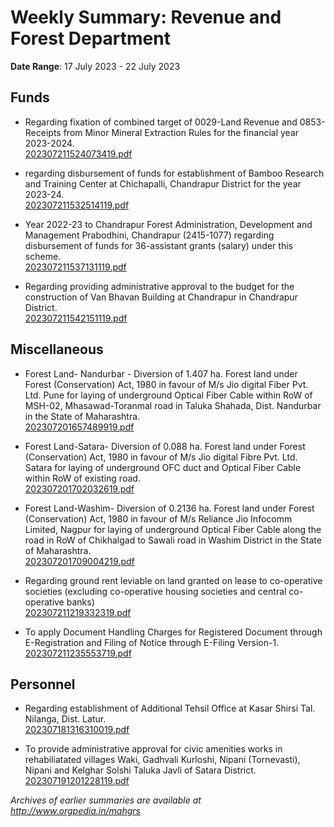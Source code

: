 # Weekly Summary: Revenue and Forest Department

**Date Range**: 17 July 2023 - 22 July 2023


## Funds
- Regarding fixation of combined target of 0029-Land Revenue and 0853-Receipts from Minor Mineral Extraction Rules for the financial year 2023-2024.\
  [202307211524073419.pdf](https://gr.maharashtra.gov.in/Site/Upload/Government%20Resolutions/English/202307211524073419.pdf)

- regarding disbursement of funds for establishment of Bamboo Research and Training Center at Chichapalli, Chandrapur District for the year 2023-24.\
  [202307211532514119.pdf](https://gr.maharashtra.gov.in/Site/Upload/Government%20Resolutions/English/202307211532514119.pdf)

- Year 2022-23 to Chandrapur Forest Administration, Development and Management Prabodhini, Chandrapur (2415-1077) regarding disbursement of funds for 36-assistant grants (salary) under this scheme.\
  [202307211537131119.pdf](https://gr.maharashtra.gov.in/Site/Upload/Government%20Resolutions/English/202307211537131119.pdf)

- Regarding providing administrative approval to the budget for the construction of Van Bhavan Building at Chandrapur in Chandrapur District.\
  [202307211542151119.pdf](https://gr.maharashtra.gov.in/Site/Upload/Government%20Resolutions/English/202307211542151119.pdf)

## Miscellaneous
- Forest Land- Nandurbar - Diversion of 1.407 ha. Forest land under Forest (Conservation) Act, 1980 in favour of M/s Jio digital Fiber Pvt. Ltd. Pune for laying of underground Optical Fiber Cable within RoW of MSH-02, Mhasawad-Toranmal road in Taluka Shahada, Dist. Nandurbar in the State of Maharashtra.\
  [202307201657489919.pdf](https://gr.maharashtra.gov.in/Site/Upload/Government%20Resolutions/English/202307201657489919.pdf)

- Forest Land-Satara- Diversion of 0.088 ha. Forest land under Forest (Conservation) Act, 1980 in favour of M/s Jio digital Fibre Pvt. Ltd. Satara for laying of underground OFC duct and Optical Fiber Cable within RoW of existing road.\
  [202307201702032619.pdf](https://gr.maharashtra.gov.in/Site/Upload/Government%20Resolutions/English/202307201702032619.pdf)

- Forest Land-Washim- Diversion of 0.2136 ha. Forest land under Forest (Conservation) Act, 1980 in favour of M/s Reliance Jio Infocomm Limited, Nagpur for laying of underground Optical Fiber Cable along the road in RoW of Chikhalgad to Sawali road in Washim District in the State of Maharashtra.\
  [202307201709004219.pdf](https://gr.maharashtra.gov.in/Site/Upload/Government%20Resolutions/English/202307201709004219.pdf)

- Regarding ground rent leviable on land granted on lease to co-operative societies (excluding co-operative housing societies and central co-operative banks)\
  [202307211219332319.pdf](https://gr.maharashtra.gov.in/Site/Upload/Government%20Resolutions/English/202307211219332319.pdf)

- To apply Document Handling Charges for Registered Document through E-Registration and Filing of Notice through E-Filing Version-1.\
  [202307211235553719.pdf](https://gr.maharashtra.gov.in/Site/Upload/Government%20Resolutions/English/202307211235553719.pdf)

## Personnel
- Regarding establishment of Additional Tehsil Office at Kasar Shirsi Tal. Nilanga, Dist. Latur.\
  [202307181316310019.pdf](https://gr.maharashtra.gov.in/Site/Upload/Government%20Resolutions/English/202307181316310019.pdf)

- To provide administrative approval for civic amenities works in rehabiliatated villages Waki, Gadhvali Kurloshi, Nipani (Tornevasti), Nipani and Kelghar Solshi Taluka Javli of Satara District.\
  [202307191201228119.pdf](https://gr.maharashtra.gov.in/Site/Upload/Government%20Resolutions/English/202307191201228119.pdf)


*Archives of earlier summaries are available at http://www.orgpedia.in/mahgrs*